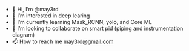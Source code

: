 - 👋 Hi, I’m @may3rd
- 👀 I’m interested in deep learing
- 🌱 I’m currently learning Mask_RCNN, yolo, and Core ML
- 💞️ I’m looking to collaborate on smart pid (piping and instrumentation diagram)
- 📫 How to reach me [may3rd@gmail.com](may3rd@gmail.com)

<!---
may3rd/may3rd is a ✨ special ✨ repository because its `README.md` (this file) appears on your GitHub profile.
You can click the Preview link to take a look at your changes.
--->
